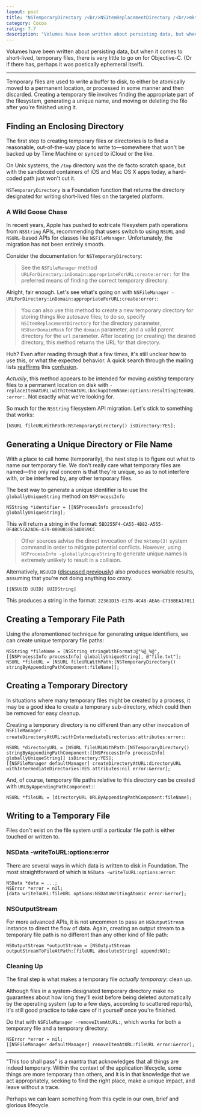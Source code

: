 ```yaml
---
layout: post
title: "NSTemporaryDirectory /<br/>NSItemReplacementDirectory /<br/>mktemp(3)"
category: Cocoa
rating: 7.7
description: "Volumes have been written about persisting data, but when it comes to short-lived, temporary files, there is very little to go on for Objective-C. (Or if there has, perhaps it was poetically ephemeral itself)."
---
```


Volumes have been written about persisting data, but when it comes to short-lived, temporary files, there is very little to go on for Objective-C. (Or if there has, perhaps it was poetically ephemeral itself).

* * *

Temporary files are used to write a buffer to disk, to either be atomically moved to a permanent location, or processed in some manner and then discarded. Creating a temporary file involves finding the appropriate part of the filesystem, generating a unique name, and moving or deleting the file after you're finished using it.

## Finding an Enclosing Directory

The first step to creating temporary files or directories is to find a reasonable, out-of-the-way place to write to—somewhere that won't be backed up by Time Machine or synced to iCloud or the like.

On Unix systems, the `/tmp` directory was the de facto scratch space, but with the sandboxed containers of iOS and Mac OS X apps today, a hard-coded path just won't cut it.

`NSTemporaryDirectory` is a Foundation function that returns the directory designated for writing short-lived files on the targeted platform.

### A Wild Goose Chase

In recent years, Apple has pushed to extricate filesystem path operations from `NSString` APIs, recommending that users switch to using `NSURL` and `NSURL`-based APIs for classes like `NSFileManager`. Unfortunately, the migration has not been entirely smooth.

Consider the documentation for `NSTemporaryDirectory`:

> See the `NSFileManager` method `URLForDirectory:inDomain:appropriateForURL:create:error:` for the preferred means of finding the correct temporary directory.

Alright, fair enough. Let's see what's going on with `NSFileManager -URLForDirectory:inDomain:appropriateForURL:create:error:`:

> You can also use this method to create a new temporary directory for storing things like autosave files; to do so, specify `NSItemReplacementDirectory` for the directory parameter, `NSUserDomainMask` for the `domain` parameter, and a valid parent directory for the `url` parameter. After locating (or creating) the desired directory, this method returns the URL for that directory.

Huh? Even after reading through that a few times, it's still unclear how to use this, or what the expected behavior. A quick search through the mailing lists [reaffirms](http://lists.apple.com/archives/cocoa-dev/2012/Apr/msg00117.html) this [confusion](http://lists.apple.com/archives/cocoa-dev/2012/Feb/msg00186.html).

_Actually_, this method appears to be intended for moving _existing_ temporary files to a permanent location on disk with `-replaceItemAtURL:withItemAtURL:backupItemName:options:resultingItemURL:error:`. Not exactly what we're looking for.

So much for the `NSString` filesystem API migration. Let's stick to something that works:

~~~{objective-c}
[NSURL fileURLWithPath:NSTemporaryDirectory() isDirectory:YES];
~~~

## Generating a Unique Directory or File Name

With a place to call home (temporarily), the next step is to figure out what to name our temporary file. We don't really care what temporary files are named—the only real concern is that they're unique, so as to not interfere with, or be interfered by, any other temporary files.

The best way to generate a unique identifier is to use the `globallyUniqueString` method on `NSProcessInfo`

~~~{objective-c}
NSString *identifier = [[NSProcessInfo processInfo] globallyUniqueString];
~~~

This will return a string in the format: `5BD255F4-CA55-4B82-A555-0F4BC5CA2AD6-479-0000018E14D059CC`

> Other sources advise the direct invocation of the `mktemp(3)` system command in order to mitigate potential conflicts. However,  using `NSProcessInfo -globallyUniqueString` to generate unique names is extremely unlikely to result in a collision.

Alternatively, `NSUUID` ([discussed previously](http://nshipster.com/uuid-udid-unique-identifier)) also produces workable results, assuming that you're not doing anything _too_ crazy.

~~~{objective-c}
[[NSUUID UUID] UUIDString]
~~~

This produces a string in the format: `22361D15-E17B-4C48-AEA6-C73BBEA17011`

## Creating a Temporary File Path

Using the aforementioned technique for generating unique identifiers, we can create unique temporary file paths:

~~~{objective-c}
NSString *fileName = [NSString stringWithFormat:@"%@_%@", [[NSProcessInfo processInfo] globallyUniqueString], @"file.txt"];
NSURL *fileURL = [NSURL fileURLWithPath:[NSTemporaryDirectory() stringByAppendingPathComponent:fileName]];
~~~

## Creating a Temporary Directory

In situations where many temporary files might be created by a process, it may be a good idea to create a temporary sub-directory, which could then be removed for easy cleanup.

Creating a temporary directory is no different than any other invocation of `NSFileManager -createDirectoryAtURL:withIntermediateDirectories:attributes:error:`:

~~~{objective-c}
NSURL *directoryURL = [NSURL fileURLWithPath:[NSTemporaryDirectory() stringByAppendingPathComponent:[[NSProcessInfo processInfo] globallyUniqueString]] isDirectory:YES];
[[NSFileManager defaultManager] createDirectoryAtURL:directoryURL withIntermediateDirectories:YES attributes:nil error:&error];
~~~

And, of course, temporary file paths relative to this directory can be created with `URLByAppendingPathComponent:`:

~~~{objective-c}
NSURL *fileURL = [directoryURL URLByAppendingPathComponent:fileName];
~~~

## Writing to a Temporary File

Files don't exist on the file system until a particular file path is either touched or written to.

### NSData -writeToURL:options:error

There are several ways in which data is written to disk in Foundation. The most straightforward of which is `NSData -writeToURL:options:error`:

~~~{objective-c}
NSData *data = ...;
NSError *error = nil;
[data writeToURL:fileURL options:NSDataWritingAtomic error:&error];
~~~

### NSOutputStream

For more advanced APIs, it is not uncommon to pass an `NSOutputStream` instance to direct the flow of data. Again, creating an output stream to a temporary file path is no different than any other kind of file path:

~~~{objective-c}
NSOutputStream *outputStream = [NSOutputStream outputStreamToFileAtPath:[fileURL absoluteString] append:NO];
~~~

### Cleaning Up

The final step is what makes a temporary file _actually temporary_: clean up.

Although files in a system-designated temporary directory make no guarantees about how long they'll exist before being deleted automatically by the operating system (up to a few days, according to scattered reports), it's still good practice to take care of it yourself once you're finished.

Do that with `NSFileManager -removeItemAtURL:`, which works for both a temporary file and a temporary directory:

~~~{objective-c}
NSError *error = nil;
[[NSFileManager defaultManager] removeItemAtURL:fileURL error:&error];
~~~

* * *

"This too shall pass" is a mantra that acknowledges that all things are indeed temporary. Within the context of the application lifecycle, some things are more temporary than others, and it is in that knowledge that we act appropriately, seeking to find the right place, make a unique impact, and leave without a trace.

Perhaps we can learn something from this cycle in our own, brief and glorious lifecycle.
